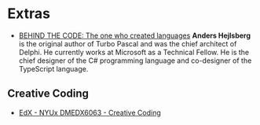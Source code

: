 # Extras

* [BEHIND THE CODE: The one who created languages](https://www.youtube.com/watch?v=tmOmFfcA9us) **Anders Hejlsberg** is the original author of Turbo Pascal and was the chief architect of Delphi. He currently works at Microsoft as a Technical Fellow. He is the chief designer of the C# programming language and co-designer of the TypeScript language. 


## Creative Coding

* [EdX - NYUx DMEDX6063 - Creative Coding](https://learning.edx.org/course/course-v1:NYUx+DMEDX6063+1T2021/home)